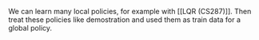 We can learn many local policies, for example with [[LQR (CS287)]]. 
Then treat these policies like demostration and used them as train data for a global policy. 

